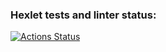 ### Hexlet tests and linter status:
[![Actions Status](https://github.com/Dmitry913/java-project-71/actions/workflows/hexlet-check.yml/badge.svg)](https://github.com/Dmitry913/java-project-71/actions)